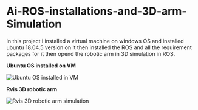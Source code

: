 # Ai-ROS-installations-and-3D-arm-Simulation
In this project i installed a virtual machine on windows OS and installed ubuntu 18.04.5 version on it then installed the ROS and all the requirement packages for it then opend the robotic arm in 3D simulation in ROS. 



**Ubuntu OS installed on VM**


![Ubuntu OS installed in VM](https://user-images.githubusercontent.com/5675794/124032334-1fe73280-da01-11eb-8e60-945b06cee531.jpeg)




**Rvis 3D robotic arm**

![Rvis 3D robotic arm simulation](https://user-images.githubusercontent.com/5675794/124032344-22498c80-da01-11eb-8855-18293364c6f8.jpeg)

